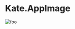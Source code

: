 # Kate.AppImage

![foo](https://github.com/nx-appbuild-hub/Kate.AppImage//actions/workflows/makefile.yml/badge.svg)
